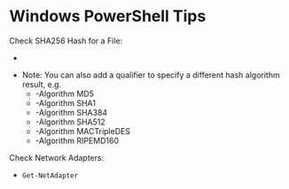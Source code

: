 
Windows PowerShell Tips
====

Check SHA256 Hash for a File:
* ```Get-FileHash {filename | full file path name}
* Note: You can also add a qualifier to specify a different hash algorithm result, e.g.
	* -Algorithm MD5
	* -Algorithm SHA1
	* -Algorithm SHA384
	* -Algorithm SHA512
	* -Algorithm MACTripleDES
	* -Algorithm RIPEMD160
	

Check Network Adapters:
* ```Get-NetAdapter```



